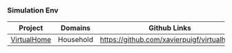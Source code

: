 ### Simulation Env

| Project                                 | Domains   | Github Links                               |
| --------------------------------------- | --------- | ------------------------------------------ |
| [VirtualHome](http://virtual-home.org/) | Household | https://github.com/xavierpuigf/virtualhome |

